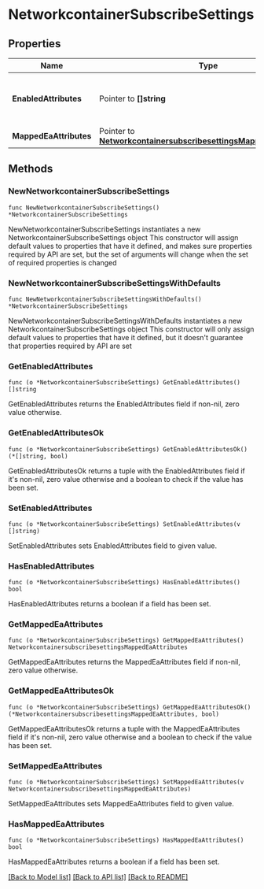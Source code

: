 # NetworkcontainerSubscribeSettings

## Properties

Name | Type | Description | Notes
------------ | ------------- | ------------- | -------------
**EnabledAttributes** | Pointer to **[]string** | The list of Cisco ISE attributes allowed for subscription. | [optional] 
**MappedEaAttributes** | Pointer to [**NetworkcontainersubscribesettingsMappedEaAttributes**](NetworkcontainersubscribesettingsMappedEaAttributes.md) |  | [optional] 

## Methods

### NewNetworkcontainerSubscribeSettings

`func NewNetworkcontainerSubscribeSettings() *NetworkcontainerSubscribeSettings`

NewNetworkcontainerSubscribeSettings instantiates a new NetworkcontainerSubscribeSettings object
This constructor will assign default values to properties that have it defined,
and makes sure properties required by API are set, but the set of arguments
will change when the set of required properties is changed

### NewNetworkcontainerSubscribeSettingsWithDefaults

`func NewNetworkcontainerSubscribeSettingsWithDefaults() *NetworkcontainerSubscribeSettings`

NewNetworkcontainerSubscribeSettingsWithDefaults instantiates a new NetworkcontainerSubscribeSettings object
This constructor will only assign default values to properties that have it defined,
but it doesn't guarantee that properties required by API are set

### GetEnabledAttributes

`func (o *NetworkcontainerSubscribeSettings) GetEnabledAttributes() []string`

GetEnabledAttributes returns the EnabledAttributes field if non-nil, zero value otherwise.

### GetEnabledAttributesOk

`func (o *NetworkcontainerSubscribeSettings) GetEnabledAttributesOk() (*[]string, bool)`

GetEnabledAttributesOk returns a tuple with the EnabledAttributes field if it's non-nil, zero value otherwise
and a boolean to check if the value has been set.

### SetEnabledAttributes

`func (o *NetworkcontainerSubscribeSettings) SetEnabledAttributes(v []string)`

SetEnabledAttributes sets EnabledAttributes field to given value.

### HasEnabledAttributes

`func (o *NetworkcontainerSubscribeSettings) HasEnabledAttributes() bool`

HasEnabledAttributes returns a boolean if a field has been set.

### GetMappedEaAttributes

`func (o *NetworkcontainerSubscribeSettings) GetMappedEaAttributes() NetworkcontainersubscribesettingsMappedEaAttributes`

GetMappedEaAttributes returns the MappedEaAttributes field if non-nil, zero value otherwise.

### GetMappedEaAttributesOk

`func (o *NetworkcontainerSubscribeSettings) GetMappedEaAttributesOk() (*NetworkcontainersubscribesettingsMappedEaAttributes, bool)`

GetMappedEaAttributesOk returns a tuple with the MappedEaAttributes field if it's non-nil, zero value otherwise
and a boolean to check if the value has been set.

### SetMappedEaAttributes

`func (o *NetworkcontainerSubscribeSettings) SetMappedEaAttributes(v NetworkcontainersubscribesettingsMappedEaAttributes)`

SetMappedEaAttributes sets MappedEaAttributes field to given value.

### HasMappedEaAttributes

`func (o *NetworkcontainerSubscribeSettings) HasMappedEaAttributes() bool`

HasMappedEaAttributes returns a boolean if a field has been set.


[[Back to Model list]](../README.md#documentation-for-models) [[Back to API list]](../README.md#documentation-for-api-endpoints) [[Back to README]](../README.md)


